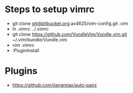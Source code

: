 # Steps to setup vimrc #

* git clone git@bitbucket.org:av4625/vim-config.git .vim
* ln .vimrc ../.vimrc
* git clone https://github.com/VundleVim/Vundle.vim.git ~/.vim/bundle/Vundle.vim
* vim .vimrc
* :PluginInstall

# Plugins #
* https://github.com/jiangmiao/auto-pairs
